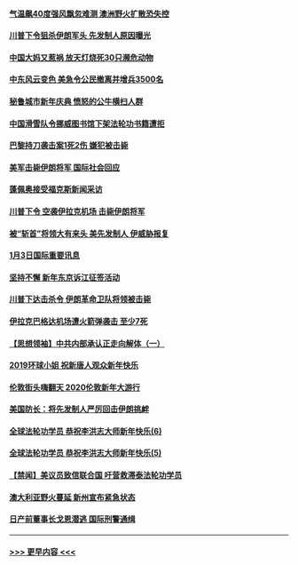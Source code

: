 #### [气温飙40度强风飘忽难测 澳洲野火扩散恐失控](../pages/prog202/a102744951.md?t=01041844) 
#### [川普下令狙杀伊朗军头 先发制人原因曝光](../pages/prog202/a102744900.md?t=01041844) 
#### [中国大妈又惹祸 放天灯烧死30只濒危动物](../pages/prog202/a102744899.md?t=01041844) 
#### [中东风云变色 美急令公民撤离并增兵3500名](../pages/prog202/a102744827.md?t=01041844) 
#### [秘鲁城市新年庆典 愤怒的公牛横扫人群](../pages/prog202/a102744618.md?t=01041844) 
#### [中国滑雪队令挪威图书馆下架法轮功书籍遭拒](../pages/prog202/a102744639.md?t=01041844) 
#### [巴黎持刀袭击案1死2伤 嫌犯被击毙](../pages/prog202/a102744566.md?t=01041844) 
#### [美军击毙伊朗将军 国际社会回应](../pages/prog202/a102744485.md?t=01041844) 
#### [蓬佩奥接受福克斯新闻采访](../pages/prog202/a102744480.md?t=01041844) 
#### [川普下令 空袭伊拉克机场 击毙伊朗将军](../pages/prog202/a102744470.md?t=01041844) 
#### [被“斩首”将领大有来头 美先发制人 伊威胁报复](../pages/prog202/a102744454.md?t=01041844) 
#### [1月3日国际重要讯息](../pages/prog202/a102744301.md?t=01041844) 
#### [坚持不懈 新年东京诉江征签活动](../pages/prog202/a102744303.md?t=01041844) 
#### [川普下达击杀令 伊朗革命卫队将领被击毙](../pages/prog202/a102741911.md?t=01041844) 
#### [伊拉克巴格达机场遭火箭弹袭击 至少7死](../pages/prog202/a102744115.md?t=01041844) 
#### [【思想领袖】中共内部承认正走向解体（一）](../pages/prog202/a102744097.md?t=01041844) 
#### [2019环球小姐 祝新唐人观众新年快乐](../pages/prog202/a102744043.md?t=01041844) 
#### [伦敦街头嗨翻天 2020伦敦新年大游行](../pages/prog202/a102743925.md?t=01041844) 
#### [美国防长：将先发制人严厉回击伊朗挑衅](../pages/prog202/a102743930.md?t=01041844) 
#### [全球法轮功学员 恭祝李洪志大师新年快乐(6)](../pages/prog202/a102743899.md?t=01041844) 
#### [全球法轮功学员 恭祝李洪志大师新年快乐(5)](../pages/prog202/a102743766.md?t=01041844) 
#### [【禁闻】美议员致信联合国 吁营救滞泰法轮功学员](../pages/prog202/a102743781.md?t=01041844) 
#### [澳大利亚野火蔓延 新州宣布紧急状态](../pages/prog202/a102743681.md?t=01041844) 
#### [日产前董事长戈恩潜逃 国际刑警通缉](../pages/prog202/a102743676.md?t=01041844) 

----
#### [ >>> 更早内容 <<< ](../indexes/prog202-earlier.md)
